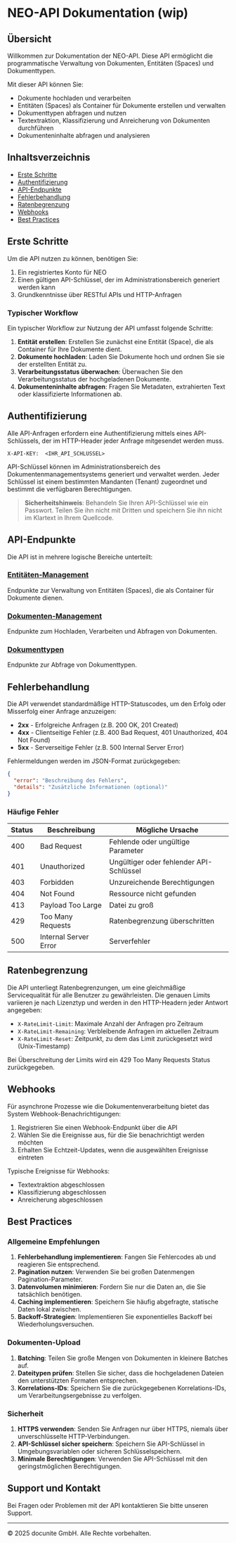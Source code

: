 # NEO-API Dokumentation (wip)

## Übersicht

Willkommen zur Dokumentation der NEO-API. Diese API ermöglicht die programmatische Verwaltung von Dokumenten, Entitäten (Spaces) und Dokumenttypen.

Mit dieser API können Sie:

- Dokumente hochladen und verarbeiten
- Entitäten (Spaces) als Container für Dokumente erstellen und verwalten
- Dokumenttypen abfragen und nutzen
- Textextraktion, Klassifizierung und Anreicherung von Dokumenten durchführen
- Dokumenteninhalte abfragen und analysieren

## Inhaltsverzeichnis

- [Erste Schritte](#erste-schritte)
- [Authentifizierung](#authentifizierung)
- [API-Endpunkte](#api-endpunkte)
- [Fehlerbehandlung](#fehlerbehandlung)
- [Ratenbegrenzung](#ratenbegrenzung)
- [Webhooks](#webhooks)
- [Best Practices](#best-practices)

## Erste Schritte

Um die API nutzen zu können, benötigen Sie:

1. Ein registriertes Konto für NEO
2. Einen gültigen API-Schlüssel, der im Administrationsbereich generiert werden kann
3. Grundkenntnisse über RESTful APIs und HTTP-Anfragen

### Typischer Workflow

Ein typischer Workflow zur Nutzung der API umfasst folgende Schritte:

1. **Entität erstellen**: Erstellen Sie zunächst eine Entität (Space), die als Container für Ihre Dokumente dient.
2. **Dokumente hochladen**: Laden Sie Dokumente hoch und ordnen Sie sie der erstellten Entität zu.
3. **Verarbeitungsstatus überwachen**: Überwachen Sie den Verarbeitungsstatus der hochgeladenen Dokumente.
4. **Dokumenteninhalte abfragen**: Fragen Sie Metadaten, extrahierten Text oder klassifizierte Informationen ab.

## Authentifizierung

Alle API-Anfragen erfordern eine Authentifizierung mittels eines API-Schlüssels, der im HTTP-Header jeder Anfrage mitgesendet werden muss.

```
X-API-KEY:  <IHR_API_SCHLÜSSEL>
```

API-Schlüssel können im Administrationsbereich des Dokumentenmanagementsystems generiert und verwaltet werden. Jeder Schlüssel ist einem bestimmten Mandanten (Tenant) zugeordnet und bestimmt die verfügbaren Berechtigungen.

> **Sicherheitshinweis**: Behandeln Sie Ihren API-Schlüssel wie ein Passwort. Teilen Sie ihn nicht mit Dritten und speichern Sie ihn nicht im Klartext in Ihrem Quellcode.

## API-Endpunkte

Die API ist in mehrere logische Bereiche unterteilt:

### [Entitäten-Management](entities.md)

Endpunkte zur Verwaltung von Entitäten (Spaces), die als Container für Dokumente dienen.

### [Dokumenten-Management](upload.md)

Endpunkte zum Hochladen, Verarbeiten und Abfragen von Dokumenten.


### [Dokumenttypen](document-types.md)

Endpunkte zur Abfrage von Dokumenttypen.

## Fehlerbehandlung

Die API verwendet standardmäßige HTTP-Statuscodes, um den Erfolg oder Misserfolg einer Anfrage anzuzeigen:

- **2xx** - Erfolgreiche Anfragen (z.B. 200 OK, 201 Created)
- **4xx** - Clientseitige Fehler (z.B. 400 Bad Request, 401 Unauthorized, 404 Not Found)
- **5xx** - Serverseitige Fehler (z.B. 500 Internal Server Error)

Fehlermeldungen werden im JSON-Format zurückgegeben:

```json
{
  "error": "Beschreibung des Fehlers",
  "details": "Zusätzliche Informationen (optional)"
}
```

### Häufige Fehler

| Status | Beschreibung | Mögliche Ursache |
|--------|--------------|------------------|
| 400    | Bad Request  | Fehlende oder ungültige Parameter |
| 401    | Unauthorized | Ungültiger oder fehlender API-Schlüssel |
| 403    | Forbidden    | Unzureichende Berechtigungen |
| 404    | Not Found    | Ressource nicht gefunden |
| 413    | Payload Too Large | Datei zu groß |
| 429    | Too Many Requests | Ratenbegrenzung überschritten |
| 500    | Internal Server Error | Serverfehler |

## Ratenbegrenzung

Die API unterliegt Ratenbegrenzungen, um eine gleichmäßige Servicequalität für alle Benutzer zu gewährleisten. Die genauen Limits variieren je nach Lizenztyp und werden in den HTTP-Headern jeder Antwort angegeben:

- `X-RateLimit-Limit`: Maximale Anzahl der Anfragen pro Zeitraum
- `X-RateLimit-Remaining`: Verbleibende Anfragen im aktuellen Zeitraum
- `X-RateLimit-Reset`: Zeitpunkt, zu dem das Limit zurückgesetzt wird (Unix-Timestamp)

Bei Überschreitung der Limits wird ein 429 Too Many Requests Status zurückgegeben.

## Webhooks

Für asynchrone Prozesse wie die Dokumentenverarbeitung bietet das System Webhook-Benachrichtigungen:

1. Registrieren Sie einen Webhook-Endpunkt über die API
2. Wählen Sie die Ereignisse aus, für die Sie benachrichtigt werden möchten
3. Erhalten Sie Echtzeit-Updates, wenn die ausgewählten Ereignisse eintreten

Typische Ereignisse für Webhooks:
- Textextraktion abgeschlossen
- Klassifizierung abgeschlossen
- Anreicherung abgeschlossen

## Best Practices

### Allgemeine Empfehlungen

1. **Fehlerbehandlung implementieren**: Fangen Sie Fehlercodes ab und reagieren Sie entsprechend.
2. **Pagination nutzen**: Verwenden Sie bei großen Datenmengen Pagination-Parameter.
3. **Datenvolumen minimieren**: Fordern Sie nur die Daten an, die Sie tatsächlich benötigen.
4. **Caching implementieren**: Speichern Sie häufig abgefragte, statische Daten lokal zwischen.
5. **Backoff-Strategien**: Implementieren Sie exponentielles Backoff bei Wiederholungsversuchen.

### Dokumenten-Upload

1. **Batching**: Teilen Sie große Mengen von Dokumenten in kleinere Batches auf.
2. **Dateitypen prüfen**: Stellen Sie sicher, dass die hochgeladenen Dateien den unterstützten Formaten entsprechen.
3. **Korrelations-IDs**: Speichern Sie die zurückgegebenen Korrelations-IDs, um Verarbeitungsergebnisse zu verfolgen.

### Sicherheit

1. **HTTPS verwenden**: Senden Sie Anfragen nur über HTTPS, niemals über unverschlüsselte HTTP-Verbindungen.
2. **API-Schlüssel sicher speichern**: Speichern Sie API-Schlüssel in Umgebungsvariablen oder sicheren Schlüsselspeichern.
3. **Minimale Berechtigungen**: Verwenden Sie API-Schlüssel mit den geringstmöglichen Berechtigungen.

## Support und Kontakt

Bei Fragen oder Problemen mit der API kontaktieren Sie bitte unseren Support.

---

© 2025 docunite GmbH. Alle Rechte vorbehalten.
